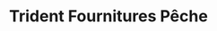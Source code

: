 ---
title: "Trident Fournitures Pêche"
url: /le-grau-du-roi/trident-fournitures-peche/
shop: pêche
---